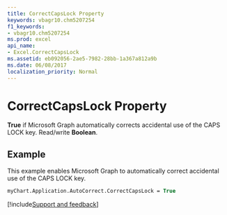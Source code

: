 ```yaml
---
title: CorrectCapsLock Property
keywords: vbagr10.chm5207254
f1_keywords:
- vbagr10.chm5207254
ms.prod: excel
api_name:
- Excel.CorrectCapsLock
ms.assetid: eb092056-2ae5-7982-28bb-1a367a812a9b
ms.date: 06/08/2017
localization_priority: Normal
---
```



# CorrectCapsLock Property

 **True** if Microsoft Graph automatically corrects accidental use of the CAPS LOCK key. Read/write **Boolean**.


## Example

This example enables Microsoft Graph to automatically correct accidental use of the CAPS LOCK key.


```vb
myChart.Application.AutoCorrect.CorrectCapsLock = True
```

[!include[Support and feedback](~/includes/feedback-boilerplate.md)]